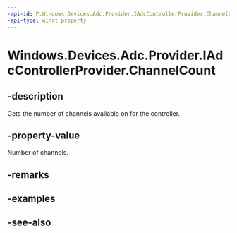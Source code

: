 ```yaml
---
-api-id: P:Windows.Devices.Adc.Provider.IAdcControllerProvider.ChannelCount
-api-type: winrt property
---
```


<!-- Property syntax
public int ChannelCount { get; }
-->

# Windows.Devices.Adc.Provider.IAdcControllerProvider.ChannelCount

## -description
Gets the number of channels available on for the controller.

## -property-value
Number of channels.

## -remarks

## -examples

## -see-also
